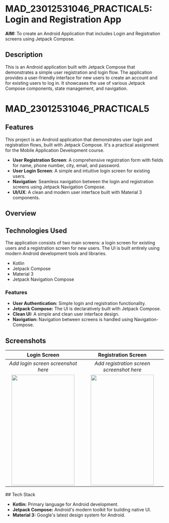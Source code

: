 
 # MAD_23012531046_PRACTICAL5: Login and Registration App

 **AIM:** To create an Android Application that includes Login and Registration screens using Jetpack Compose.

 ## Description

 This is an Android application built with Jetpack Compose that demonstrates a simple user registration and login flow. The application provides a user-friendly interface for new users to create an account and for existing users to log in. It showcases the use of various Jetpack Compose components, state management, and navigation.
 # MAD_23012531046_PRACTICAL5

 ## Features
 This project is an Android application that demonstrates user login and registration flows, built with Jetpack Compose. It's a practical assignment for the Mobile Application Development course.

 *   **User Registration Screen**: A comprehensive registration form with fields for name, phone number, city, email, and password.
 *   **User Login Screen**: A simple and intuitive login screen for existing users.
 *   **Navigation**: Seamless navigation between the login and registration screens using Jetpack Navigation Compose.
 *   **UI/UX**: A clean and modern user interface built with Material 3 components.
 ## Overview

 ## Technologies Used
 The application consists of two main screens: a login screen for existing users and a registration screen for new users. The UI is built entirely using modern Android development tools and libraries.

 *   Kotlin
 *   Jetpack Compose
 *   Material 3
 *   Jetpack Navigation Compose
### Features
 * **User Authentication:** Simple login and registration functionality.
 * **Jetpack Compose:** The UI is declaratively built with Jetpack Compose.
 * **Clean UI:** A simple and clean user interface design.
 * **Navigation:** Navigation between screens is handled using Navigation-Compose.
## Screenshots


 | Login Screen | Registration Screen |
 |:---:|:---:|
 | *Add login screen screenshot here* | *Add registration screen screenshot here* |
| <img src="https://github.com/user-attachments/assets/63afecc7-fbc9-4c69-b756-7b69ff9c07e9" width="200" height="350" /> | <img src="https://github.com/user-attachments/assets/f694985d-97b3-4376-8370-6c90ed026bb6" width="200" height="350" /> |


 
​## Tech Stack
​
 *   **Kotlin:** Primary language for Android development.
 *   **Jetpack Compose:** Android's modern toolkit for building native UI.
 *   **Material 3:** Google's latest design system for Android.
 
